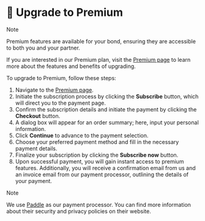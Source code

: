 # 🚀 Upgrade to Premium

> [!NOTE]
> Premium features are available for your bond, ensuring they are accessible to both you and your partner.

If you are interested in our Premium plan, visit the <a href="/app/premium">Premium page</a> to learn more about the features and benefits of upgrading.

To upgrade to Premium, follow these steps:

1. Navigate to the <a href="/app/premium">Premium page</a>.
2. Initiate the subscription process by clicking the **Subscribe** button, which will direct you to the payment page.
3. Confirm the subscription details and initiate the payment by clicking the **Checkout** button.
4. A dialog box will appear for an order summary; here, input your personal information.
5. Click **Continue** to advance to the payment selection.
6. Choose your preferred payment method and fill in the necessary payment details.
7. Finalize your subscription by clicking the **Subscribe now** button.
8. Upon successful payment, you will gain instant access to premium features. Additionally, you will receive a confirmation email from us and an invoice email from our payment processor, outlining the details of your payment.

> [!NOTE]
> We use [Paddle](https://paddle.com/) as our payment processor. You can find more information about their security and privacy policies on their website.
